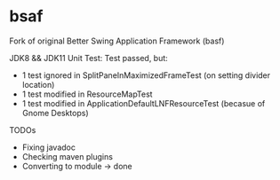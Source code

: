 # bsaf
Fork of original Better Swing Application Framework (basf)


JDK8 && JDK11 Unit Test: 
Test passed, but:
* 1 test ignored in SplitPaneInMaximizedFrameTest (on setting divider location)
* 1 test modified in ResourceMapTest 
* 1 test modified in ApplicationDefaultLNFResourceTest (becasue of Gnome Desktops)

TODOs
* Fixing javadoc
* Checking maven plugins
* Converting to module -> done

